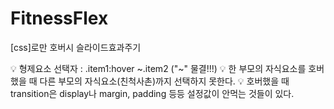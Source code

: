# FitnessFlex
[css]로만 호버시 슬라이드효과주기

💡  형제요소 선택자 : .item1:hover ~.item2 ("~" 물결!!!)
💡  한 부모의 자식요소를 호버했을 때 다른 부모의 자식요소(친척사촌)까지 선택하지 못한다.
💡  호버했을 때 transition은 display나 margin, padding 등등 설정값이 안먹는 것들이 있다.

